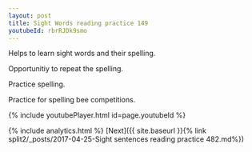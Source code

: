 ```yaml
---
layout: post
title: Sight Words reading practice 149
youtubeId: rbrRJDk9smo
---
```

 
 
Helps to learn sight words and their spelling.

Opportunitiy to repeat the spelling. 

Practice spelling. 
 
Practice for spelling bee competitions. 
 
{% include youtubePlayer.html id=page.youtubeId %}
 
 
{% include analytics.html %} 
[Next]({{ site.baseurl }}{% link  split2/_posts/2017-04-25-Sight sentences reading practice 482.md%})
 
